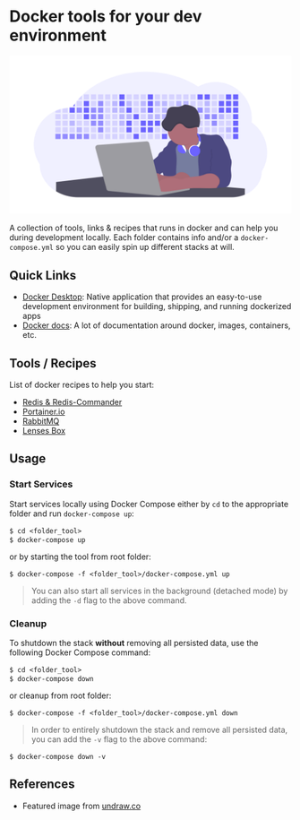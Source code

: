 # Docker tools for your dev environment

![Dev tools](assets/dev-tools.png)

A collection of tools, links & recipes that runs in docker and can help you during development locally. Each folder contains info and/or a `docker-compose.yml` so you can easily spin up different stacks at will.

## Quick Links

* [Docker Desktop](https://www.docker.com/products/docker-deskto): Native application that provides an easy-to-use development environment for building, shipping, and running dockerized apps
* [Docker docs](https://docs.docker.com/): A lot of documentation around docker, images, containers, etc.


## Tools / Recipes

List of docker recipes to help you start:

* [Redis & Redis-Commander](/redis/README.md)
* [Portainer.io](/portainer/README.md)
* [RabbitMQ](/rabbitmq/README.md)
* [Lenses Box](/lenses/README.md)

## Usage

### Start Services

Start services locally using Docker Compose either by `cd` to the appropriate folder and run `docker-compose up`:
```
$ cd <folder_tool>
$ docker-compose up
```
or by starting the tool from root folder:
```
$ docker-compose -f <folder_tool>/docker-compose.yml up
```

> You can also start all services in the background (detached mode) by adding the `-d` flag to the above command.


### Cleanup

To shutdown the stack **without** removing all persisted data, use the following Docker Compose command:
```
$ cd <folder_tool>
$ docker-compose down
```
or cleanup from root folder:
```
$ docker-compose -f <folder_tool>/docker-compose.yml down
```

> In order to entirely shutdown the stack and remove all persisted data, you can add the `-v` flag to the above command:

```
$ docker-compose down -v
```


## References

* Featured image from [undraw.co](https://undraw.co/)
